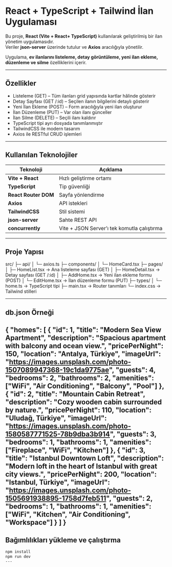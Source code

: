 # React + TypeScript + Tailwind İlan Uygulaması

Bu proje, **React (Vite + React+ TypeScript)** kullanılarak geliştirilmiş bir ilan yönetim uygulamasıdır.  
Veriler **json-server** üzerinde tutulur ve **Axios** aracılığıyla yönetilir.  

Uygulama, **ev ilanlarını listeleme, detay görüntüleme, yeni ilan ekleme, düzenleme ve silme** özelliklerini içerir.

---

## Özellikler

-  Listeleme (GET) – Tüm ilanları grid yapısında kartlar hâlinde gösterir  
-  Detay Sayfası (GET /:id) – Seçilen ilanın bilgilerini detaylı gösterir  
-  Yeni İlan Ekleme (POST) – Form aracılığıyla yeni ilan oluşturur  
-  İlan Düzenleme (PUT) – Var olan ilanı günceller  
-  İlan Silme (DELETE) – Seçili ilanı kaldırır  
-  TypeScript tipi ayrı dosyada tanımlanmıştır  
-  TailwindCSS ile modern tasarım  
-  Axios ile RESTful CRUD işlemleri

---

## Kullanılan Teknolojiler

| Teknoloji | Açıklama |
|------------|-----------|
| **Vite + React** | Hızlı geliştirme ortamı |
| **TypeScript** | Tip güvenliği |
| **React Router DOM** | Sayfa yönlendirme |
| **Axios** | API istekleri |
| **TailwindCSS** | Stil sistemi |
| **json-server** | Sahte REST API |
| **concurrently** | Vite + JSON Server’ı tek komutla çalıştırma |

---

## Proje Yapısı
src/
├─ api/
│  └─ axios.ts
├─ components/
│  └─ HomeCard.tsx
├─ pages/
│  ├─ HomeList.tsx       → Ana listeleme sayfası (GET)
│  ├─ HomeDetail.tsx     → Detay sayfası (GET /:id)
│  ├─ AddHome.tsx        → Yeni ilan ekleme formu (POST)
│  └─ EditHome.tsx       → İlan düzenleme formu (PUT)
├─ types/
│  └─ home.ts            → TypeScript tipi
├─ main.tsx              → Router tanımları
└─ index.css             → Tailwind stilleri

---


## db.json Örneği
{
  "homes": [
    {
      "id": 1,
      "title": "Modern Sea View Apartment",
      "description": "Spacious apartment with balcony and ocean view.",
      "pricePerNight": 150,
      "location": "Antalya, Türkiye",
      "imageUrl": "https://images.unsplash.com/photo-1507089947368-19c1da9775ae",
      "guests": 4,
      "bedrooms": 2,
      "bathrooms": 2,
      "amenities": ["WiFi", "Air Conditioning", "Balcony", "Pool"]
    },
    {
      "id": 2,
      "title": "Mountain Cabin Retreat",
      "description": "Cozy wooden cabin surrounded by nature.",
      "pricePerNight": 110,
      "location": "Uludağ, Türkiye",
      "imageUrl": "https://images.unsplash.com/photo-1580587771525-78b9dba3b914",
      "guests": 3,
      "bedrooms": 1,
      "bathrooms": 1,
      "amenities": ["Fireplace", "WiFi", "Kitchen"]
    },
    {
      "id": 3,
      "title": "Istanbul Downtown Loft",
      "description": "Modern loft in the heart of Istanbul with great city views.",
      "pricePerNight": 200,
      "location": "Istanbul, Türkiye",
      "imageUrl": "https://images.unsplash.com/photo-1505691938895-1758d7feb511",
      "guests": 2,
      "bedrooms": 1,
      "bathrooms": 1,
      "amenities": ["WiFi", "Kitchen", "Air Conditioning", "Workspace"]
    }
  ]
} 
---
## Bağımlılıkları yükleme ve çalıştırma
```bash
npm install
npm run dev
---


